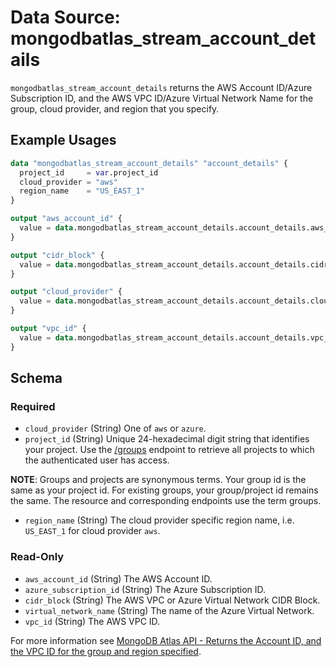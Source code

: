 # Data Source: mongodbatlas_stream_account_details

`mongodbatlas_stream_account_details` returns the AWS Account ID/Azure Subscription ID, and the AWS VPC ID/Azure Virtual Network Name for the group, cloud provider, and region that you specify.

## Example Usages
```terraform
data "mongodbatlas_stream_account_details" "account_details" {
  project_id     = var.project_id
  cloud_provider = "aws"
  region_name    = "US_EAST_1"
}

output "aws_account_id" {
  value = data.mongodbatlas_stream_account_details.account_details.aws_account_id
}

output "cidr_block" {
  value = data.mongodbatlas_stream_account_details.account_details.cidr_block
}

output "cloud_provider" {
  value = data.mongodbatlas_stream_account_details.account_details.cloud_provider
}

output "vpc_id" {
  value = data.mongodbatlas_stream_account_details.account_details.vpc_id
}
```

<!-- schema generated by tfplugindocs -->
## Schema

### Required

- `cloud_provider` (String) One of `aws` or `azure`.
- `project_id` (String) Unique 24-hexadecimal digit string that identifies your project. Use the [/groups](https://www.mongodb.com/docs/api/doc/atlas-admin-api-v2/operation/operation-listprojects) endpoint to retrieve all projects to which the authenticated user has access.

**NOTE**: Groups and projects are synonymous terms. Your group id is the same as your project id. For existing groups, your group/project id remains the same. The resource and corresponding endpoints use the term groups.
- `region_name` (String) The cloud provider specific region name, i.e. `US_EAST_1` for cloud provider `aws`.

### Read-Only

- `aws_account_id` (String) The AWS Account ID.
- `azure_subscription_id` (String) The Azure Subscription ID.
- `cidr_block` (String) The AWS VPC or Azure Virtual Network CIDR Block.
- `virtual_network_name` (String) The name of the Azure Virtual Network.
- `vpc_id` (String) The AWS VPC ID.

For more information see [MongoDB Atlas API - Returns the Account ID, and the VPC ID for the group and region specified](https://www.mongodb.com/docs/api/doc/atlas-admin-api-v2/operation/operation-getaccountdetails).
